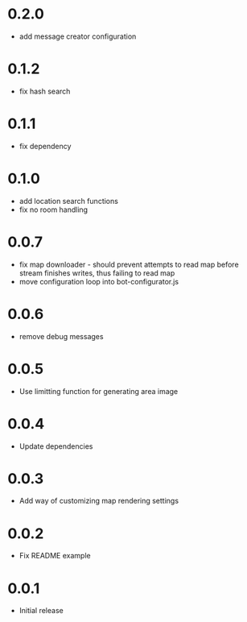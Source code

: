 # 0.2.0
- add message creator configuration

# 0.1.2
- fix hash search

# 0.1.1
- fix dependency

# 0.1.0
- add location search functions
- fix no room handling

# 0.0.7
- fix map downloader - should prevent attempts to read map before stream finishes writes, thus failing to read map
- move configuration loop into bot-configurator.js 

# 0.0.6
- remove debug messages

# 0.0.5
- Use limitting function for generating area image

# 0.0.4
- Update dependencies

# 0.0.3
- Add way of customizing map rendering settings

# 0.0.2
- Fix README example

# 0.0.1
- Initial release